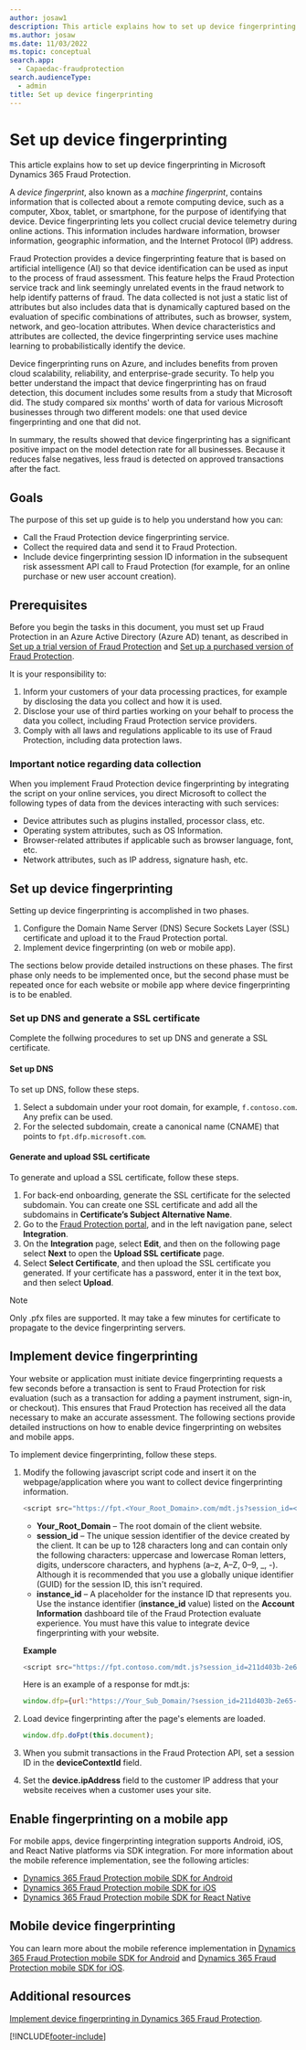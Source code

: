 ```yaml
---
author: josaw1
description: This article explains how to set up device fingerprinting in Microsoft Dynamics 365 Fraud Protection.
ms.author: josaw
ms.date: 11/03/2022
ms.topic: conceptual
search.app: 
  - Capaedac-fraudprotection
search.audienceType:
  - admin
title: Set up device fingerprinting
---
```


# Set up device fingerprinting

This article explains how to set up device fingerprinting in Microsoft Dynamics 365 Fraud Protection.

A *device fingerprint*, also known as a *machine fingerprint*, contains information that is collected about a remote computing device, such as a computer, Xbox, tablet, or smartphone, for the purpose of identifying that device. Device fingerprinting lets you collect crucial device telemetry during online actions. This information includes hardware information, browser information, geographic information, and the Internet Protocol (IP) address.

Fraud Protection provides a device fingerprinting feature that is based on artificial intelligence (AI) so that device identification can be used as input to the process of fraud assessment. This feature helps the Fraud Protection service track and link seemingly unrelated events in the fraud network to help identify patterns of fraud. The data collected is not just a static list of attributes but also includes data that is dynamically captured based on the evaluation of specific combinations of attributes, such as browser, system, network, and geo-location attributes. When device characteristics and attributes are collected, the device fingerprinting service uses machine learning to probabilistically identify the device.

Device fingerprinting runs on Azure, and includes benefits from proven cloud scalability, reliability, and enterprise-grade security. To help you better understand the impact that device fingerprinting has on fraud detection, this document includes some results from a study that Microsoft did. The study compared six months' worth of data for various Microsoft businesses through two different models: one that used device fingerprinting and one that did not.

In summary, the results showed that device fingerprinting has a significant positive impact on the model detection rate for all businesses. Because it reduces false negatives, less fraud is detected on approved transactions after the fact.

## Goals 

The purpose of this set up guide is to help you understand how you can: 

- Call the Fraud Protection device fingerprinting service. 
- Collect the required data and send it to Fraud Protection. 
- Include device fingerprinting session ID information in the subsequent risk assessment API call to Fraud Protection (for example, for an online purchase or new user account creation). 

## Prerequisites

Before you begin the tasks in this document, you must set up Fraud Protection in an Azure Active Directory (Azure AD) tenant, as described in [Set up a trial version of Fraud Protection](promocode-set-up-dfp-trial-version.md) and [Set up a purchased version of Fraud Protection](promocode-set-up-DFP-purchased-version.md).

It is your responsibility to:

1. Inform your customers of your data processing practices, for example by disclosing the data you collect and how it is used. 
2. Disclose your use of third parties working on your behalf to process the data you collect, including Fraud Protection service providers. 
3. Comply with all laws and regulations applicable to its use of Fraud Protection, including data protection laws. 

### Important notice regarding data collection

When you implement Fraud Protection device fingerprinting by integrating the script on your online services, you direct Microsoft to collect the following types of data from the devices interacting with such services:

- Device attributes such as plugins installed, processor class, etc.
- Operating system attributes, such as OS Information.
- Browser-related attributes if applicable such as browser language, font, etc.
- Network attributes, such as IP address, signature hash, etc.

## Set up device fingerprinting

Setting up device fingerprinting is accomplished in two phases.

1. Configure the Domain Name Server (DNS) Secure Sockets Layer (SSL) certificate and upload it to the Fraud Protection portal.
1. Implement device fingerprinting (on web or mobile app). 

The sections below provide detailed instructions on these phases. The first phase only needs to be implemented once, but the second phase must be repeated once for each website or mobile app where device fingerprinting is to be enabled. 

### Set up DNS and generate a SSL certificate

Complete the follwing procedures to set up DNS and generate a SSL certificate.

#### Set up DNS

To set up DNS, follow these steps.

1. Select a subdomain under your root domain, for example, `f.contoso.com`. Any prefix can be used.
1. For the selected subdomain, create a canonical name (CNAME) that points to `fpt.dfp.microsoft.com`. 

#### Generate and upload SSL certificate

To generate and upload a SSL certificate, follow these steps.

1. For back-end onboarding, generate the SSL certificate for the selected subdomain. You can create one SSL certificate and add all the subdomains in **Certificate’s Subject Alternative Name**.
2. Go to the [Fraud Protection portal](https://dfp.microsoft.com), and in the left navigation pane, select **Integration**. 
3. On the **Integration** page, select **Edit**, and then on the following page select **Next** to open the **Upload SSL certificate** page. 
4. Select **Select Certificate**, and then upload the SSL certificate you generated. If your certificate has a password, enter it in the text box, and then select **Upload**. 

> [!NOTE]
> Only .pfx files are supported. It may take a few minutes for certificate to propagate to the device fingerprinting servers. 

## Implement device fingerprinting

Your website or application must initiate device fingerprinting requests a few seconds before a transaction is sent to Fraud Protection for risk evaluation (such as a transaction for adding a payment instrument, sign-in, or checkout). This ensures that Fraud Protection has received all the data necessary to make an accurate assessment. The following sections provide detailed instructions on how to enable device fingerprinting on websites and mobile apps. 

To implement device fingerprinting, follow these steps.

1. Modify the following javascript script code and insert it on the webpage/application where you want to collect device fingerprinting information.   

    ```JavaScript
    <script src="https://fpt.<Your_Root_Domain>.com/mdt.js?session_id=<session_id>&instanceId=<instance_id>" type="text/javascript"></script>
    ```

    - **Your\_Root\_Domain** – The root domain of the client website.
    - **session\_id** – The unique session identifier of the device created by the client. It can be up to 128 characters long and can contain only the following characters: uppercase and lowercase Roman letters, digits, underscore characters, and hyphens (a–z, A–Z, 0–9, \_, -). Although it is recommended that you use a globally unique identifier (GUID) for the session ID, this isn't required.
    - **instance\_id** – A placeholder for the instance ID that represents you. Use the instance identifier (**instance\_id** value) listed on the **Account Information** dashboard tile of the Fraud Protection evaluate experience. You must have this value to integrate device fingerprinting with your website.

    **Example**

    ```JavaScript
    <script src="https://fpt.contoso.com/mdt.js?session_id=211d403b-2e65-480c-a231-fd1626c2560e&instanceId=b472dbc3-0928-4577-a589-b80090117691" type="text/javascript"></script>
    ```

    Here is an example of a response for mdt.js:

    ```JavaScript
   window.dfp={url:"https://Your_Sub_Domain/?session_id=211d403b-2e65-480c-a231-fd1626c2560e&CustomerId=b472dbc3-0928-4577-a589-b80090117691",sessionId:"211d403b-2e65-480c-a231-fd1626c2560e",customerId:"b472dbc3-0928-4577-a589-b80090117691",dc:"uswest"};window.dfp.doFpt=function(doc){var frm,src;true&&(frm=doc.createElement("IFRAME"),frm.id="fpt_frame",frm.style.width="1px",frm.style.height="1px",frm.style.position="absolute",frm.style.visibility="hidden",frm.style.left="10px",frm.style.bottom="0px",frm.setAttribute("style","color:#000000;float:left;visibility:hidden;position:absolute;top:-100;left:-200;border:0px"),src="https://Your_Sub_Domain/?session_id=211d403b-2e65-480c-a231-fd1626c2560e&CustomerId=b472dbc3-0928-4577-a589-b80090117691",frm.setAttribute("src",src),doc.body.appendChild(frm))};
    ```

2. Load device fingerprinting after the page's elements are loaded.

    ```JavaScript
    window.dfp.doFpt(this.document);
    ```

3. When you submit transactions in the Fraud Protection API, set a session ID in the **deviceContextId** field.
4. Set the **device.ipAddress** field to the customer IP address that your website receives when a customer uses your site.

## Enable fingerprinting on a mobile app

For mobile apps, device fingerprinting integration supports Android, iOS, and React Native platforms via SDK integration. For more information about the mobile reference implementation, see the following articles:  

- [Dynamics 365 Fraud Protection mobile SDK for Android](mobile-sdk-android.md) 
- [Dynamics 365 Fraud Protection mobile SDK for iOS](mobile-sdk-ios.md) 
- [Dynamics 365 Fraud Protection mobile SDK for React Native](mobile-sdk-react-native.md)

## Mobile device fingerprinting

You can learn more about the mobile reference implementation in [Dynamics 365 Fraud Protection mobile SDK for Android](mobile-sdk-android.md) and [Dynamics 365 Fraud Protection mobile SDK for iOS](mobile-sdk-ios.md).

## Additional resources

[Implement device fingerprinting in Dynamics 365 Fraud Protection](/training/modules/device-fingerprint-fraud-protection/).

[!INCLUDE[footer-include](includes/footer-banner.md)]
